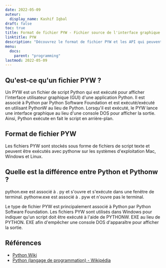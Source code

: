 ```yaml
---
date: 2022-05-09
auteur:
  display_name: Kashif Iqbal
draft: false
toc: true
title: Format de fichier PYW - Fichier source de l'interface graphique Python
linktitle: PYW
description: "Découvrez le format de fichier PYW et les API qui peuvent créer et ouvrir des fichiers PYW."
menu:
  docs:
    parent: "programming"
lastmod: 2022-05-09
---
```


## Qu'est-ce qu'un fichier PYW ?

Un PYW est un fichier de script Python qui est exécuté pour afficher l'interface utilisateur graphique (GUI) d'une application Python. Il est associé à Python par Python Software Foundation et est exécuté/exécuté en utilisant PythonW au lieu de Python. Lorsqu'il est exécuté, le PYW lance une interface graphique au lieu d'une console DOS pour afficher la sortie. Ainsi, Python exécute en fait le script en arrière-plan.

## Format de fichier PYW

Les fichiers PYW sont stockés sous forme de fichiers de script texte et peuvent être exécutés avec pythonw sur les systèmes d'exploitation Mac, Windows et Linux.

## Quelle est la différence entre Python et Pythonw ?

python.exe est associé à . py et s'ouvre et s'exécute dans une fenêtre de terminal. pythonw.exe est associé à . pyw et n'ouvre pas le terminal.

Le type de fichier PYW est principalement associé à Python par Python Software Foundation. Les fichiers PYW sont utilisés dans Windows pour indiquer qu'un script doit être exécuté à l'aide de PYTHONW. EXE au lieu de PYTHON. EXE afin d'empêcher une console DOS d'apparaître pour afficher la sortie.

## Références

* [Python Wiki](https://wiki.python.org/moin/Pyrex)
* [Python (langage de programmation) - Wikipédia](https://en.wikipedia.org/wiki/Python_(programming_language))

